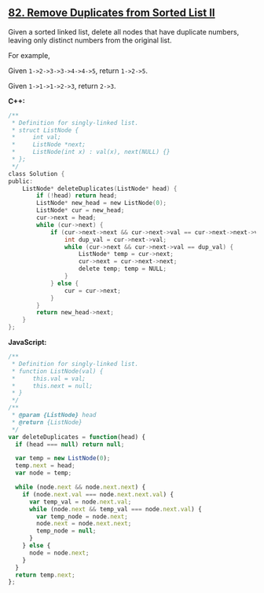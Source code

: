 ## [82. Remove Duplicates from Sorted List II](https://leetcode.com/problems/remove-duplicates-from-sorted-list-ii/?tab=Description)

Given a sorted linked list, delete all nodes that have duplicate numbers, leaving only distinct numbers from the original list.

For example,

Given `1->2->3->3->4->4->5`, return `1->2->5`.

Given `1->1->1->2->3`, return `2->3`.

**C++:**
```c
/**
 * Definition for singly-linked list.
 * struct ListNode {
 *     int val;
 *     ListNode *next;
 *     ListNode(int x) : val(x), next(NULL) {}
 * };
 */
class Solution {
public:
    ListNode* deleteDuplicates(ListNode* head) {
        if (!head) return head;
        ListNode* new_head = new ListNode(0);
        ListNode* cur = new_head;
        cur->next = head;
        while (cur->next) {
            if (cur->next->next && cur->next->val == cur->next->next->val) {
                int dup_val = cur->next->val;
                while (cur->next && cur->next->val == dup_val) {
                    ListNode* temp = cur->next;
                    cur->next = cur->next->next;
                    delete temp; temp = NULL;
                }
            } else {
                cur = cur->next;
            }
        }
        return new_head->next;
    }
};
```

**JavaScript:**
```js
/**
 * Definition for singly-linked list.
 * function ListNode(val) {
 *     this.val = val;
 *     this.next = null;
 * }
 */
/**
 * @param {ListNode} head
 * @return {ListNode}
 */
var deleteDuplicates = function(head) {
  if (head === null) return null;

  var temp = new ListNode(0);
  temp.next = head;
  var node = temp;

  while (node.next && node.next.next) {
    if (node.next.val === node.next.next.val) {
      var temp_val = node.next.val;
      while (node.next && temp_val === node.next.val) {
        var temp_node = node.next;
        node.next = node.next.next;
        temp_node = null;
      }
    } else {
      node = node.next;
    }
  }
  return temp.next;
};
```